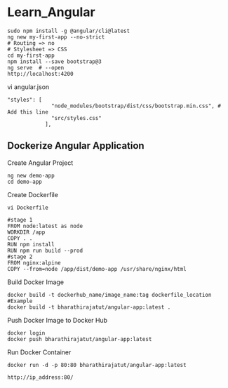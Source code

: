 # Learn_Angular

```
sudo npm install -g @angular/cli@latest
ng new my-first-app --no-strict
# Routing => no
# Stylesheet => CSS
cd my-first-app
npm install --save bootstrap@3
ng serve  # --open
http://localhost:4200
```


vi angular.json
```
"styles": [
              "node_modules/bootstrap/dist/css/bootstrap.min.css", # Add this line
              "src/styles.css"
            ],
```



## Dockerize Angular Application


Create Angular Project
```
ng new demo-app
cd demo-app
```


Create Dockerfile
```
vi Dockerfile

#stage 1
FROM node:latest as node
WORKDIR /app
COPY . .
RUN npm install
RUN npm run build --prod
#stage 2
FROM nginx:alpine
COPY --from=node /app/dist/demo-app /usr/share/nginx/html

```


Build Docker Image
```
docker build -t dockerhub_name/image_name:tag dockerfile_location
#Example
docker build -t bharathirajatut/angular-app:latest .
```

Push Docker Image to Docker Hub
```
docker login
docker push bharathirajatut/angular-app:latest
```


Run Docker Container
```
docker run -d -p 80:80 bharathirajatut/angular-app:latest

http://ip_address:80/
```



